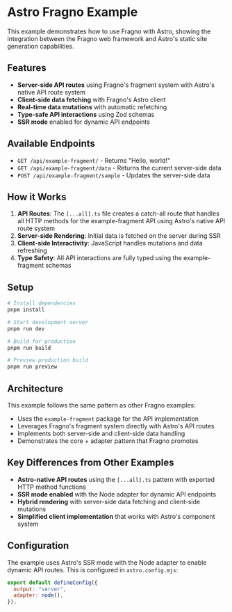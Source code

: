 # Astro Fragno Example

This example demonstrates how to use Fragno with Astro, showing the integration between the Fragno
web framework and Astro's static site generation capabilities.

## Features

- **Server-side API routes** using Fragno's fragment system with Astro's native API route system
- **Client-side data fetching** with Fragno's Astro client
- **Real-time data mutations** with automatic refetching
- **Type-safe API interactions** using Zod schemas
- **SSR mode** enabled for dynamic API endpoints

## Available Endpoints

- `GET /api/example-fragment/` - Returns "Hello, world!"
- `GET /api/example-fragment/data` - Returns the current server-side data
- `POST /api/example-fragment/sample` - Updates the server-side data

## How it Works

1. **API Routes**: The `[...all].ts` file creates a catch-all route that handles all HTTP methods
   for the example-fragment API using Astro's native API route system
2. **Server-side Rendering**: Initial data is fetched on the server during SSR
3. **Client-side Interactivity**: JavaScript handles mutations and data refreshing
4. **Type Safety**: All API interactions are fully typed using the example-fragment schemas

## Setup

```bash
# Install dependencies
pnpm install

# Start development server
pnpm run dev

# Build for production
pnpm run build

# Preview production build
pnpm run preview
```

## Architecture

This example follows the same pattern as other Fragno examples:

- Uses the `example-fragment` package for the API implementation
- Leverages Fragno's fragment system directly with Astro's API routes
- Implements both server-side and client-side data handling
- Demonstrates the core + adapter pattern that Fragno promotes

## Key Differences from Other Examples

- **Astro-native API routes** using the `[...all].ts` pattern with exported HTTP method functions
- **SSR mode enabled** with the Node adapter for dynamic API endpoints
- **Hybrid rendering** with server-side data fetching and client-side mutations
- **Simplified client implementation** that works with Astro's component system

## Configuration

The example uses Astro's SSR mode with the Node adapter to enable dynamic API routes. This is
configured in `astro.config.mjs`:

```javascript
export default defineConfig({
  output: "server",
  adapter: node(),
});
```
